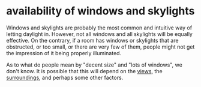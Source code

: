 # availability of windows and skylights

Windows and skylights are probably the most common and intuitive 
way of letting daylight in. However, not all windows and all
skylights will be equally effective. On the contrary, 
if a room has windows or skylights that are obstructed, or too
small, or there are very few of them, people might not get
the impression of it being properly illuminated. 

As to what do people mean by "decent size" and "lots of windows",
we don't know. It is possible that this will depend on the 
[views](code=views), the [surroundings](code=characteristics_of_the_surroundings),
and perhaps some other factors.